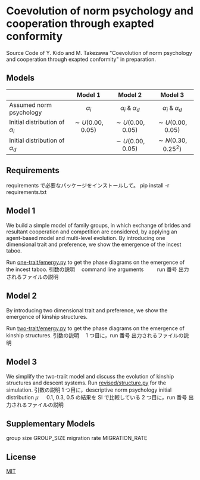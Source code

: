 # Coevolution of norm psychology and cooperation through exapted conformity

Source Code of Y. Kido and M. Takezawa "Coevolution of norm psychology and cooperation through exapted conformity" in preparation.

## Models

|                                    |       Model 1        |         Model 2         |         Model 3         |
| ---------------------------------- | :------------------: | :---------------------: | :---------------------: |
| Assumed norm psychology            |      $\alpha_i$      | $\alpha_i$ & $\alpha_d$ | $\alpha_i$ & $\alpha_d$ |
| Initial distribution of $\alpha_i$ | $\sim U(0.00, 0.05)$ |  $\sim U(0.00, 0.05)$   |  $\sim U(0.00, 0.05)$   |
| Initial distribution of $\alpha_d$ |                      |  $\sim U(0.00, 0.05)$   | $\sim N(0.30, 0.25^2)$  |

## Requirements

requirements で必要なパッケージをインストールして。
pip install -r requirements.txt

## Model 1

We build a simple model of family groups, in which exchange of brides and resultant cooperation and competition are considered, by applying an agent-based model and multi-level evolution. By introducing one dimensional trait and preference, we show the emergence of the incest taboo.

Run [one-trait/emergy.py](one-trait/emerge.py) to get the phase diagrams on the emergence of the incest taboo.
引数の説明　 command line arguments 　　 run 番号
出力されるファイルの説明

## Model 2

By introducing two dimensional trait and preference, we show the emergence of kinship structures.

Run [two-trait/emergy.py](two-trait/emerge.py) to get the phase diagrams on the emergence of kinship structures.
引数の説明　 1 つ目に，run 番号
出力されるファイルの説明

## Model 3

We simplify the two-traiit model and discuss the evolution of kinship structures and descent systems.
Run [revised/structure.py](revised/structure.py) for the simulation.
引数の説明 1 つ目に，descriptive norm psychology initial distribution $\mu$ 　 0.1, 0.3, 0.5 の結果を SI で比較している
2 つ目に，run 番号
出力されるファイルの説明

## Supplementary Models

group size GROUP_SIZE
migration rate MIGRATION_RATE

## License

[MIT](LICENSE)
